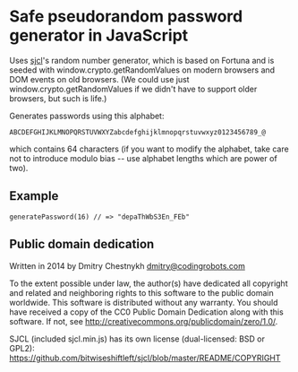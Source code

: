 Safe pseudorandom password generator in JavaScript
==================================================

Uses [sjcl](https://github.com/bitwiseshiftleft/sjcl)'s random number
generator, which is based on Fortuna and is seeded with
window.crypto.getRandomValues on modern browsers and DOM events on old
browsers. (We could use just window.crypto.getRandomValues if we didn't have to
support older browsers, but such is life.)

Generates passwords using this alphabet:

    ABCDEFGHIJKLMNOPQRSTUVWXYZabcdefghijklmnopqrstuvwxyz0123456789_@

which contains 64 characters (if you want to modify the alphabet, take care not
to introduce modulo bias -- use alphabet lengths which are power of two).


Example
-------

	generatePassword(16) // => "depaThWbS3En_FEb"	


Public domain dedication
------------------------

Written in 2014 by Dmitry Chestnykh <dmitry@codingrobots.com>

To the extent possible under law, the author(s) have dedicated all copyright
and related and neighboring rights to this software to the public domain
worldwide. This software is distributed without any warranty.  You should have
received a copy of the CC0 Public Domain Dedication along with this software.
If not, see <http://creativecommons.org/publicdomain/zero/1.0/>.


SJCL (included sjcl.min.js) has its own license (dual-licensed: BSD or GPL2):
https://github.com/bitwiseshiftleft/sjcl/blob/master/README/COPYRIGHT
